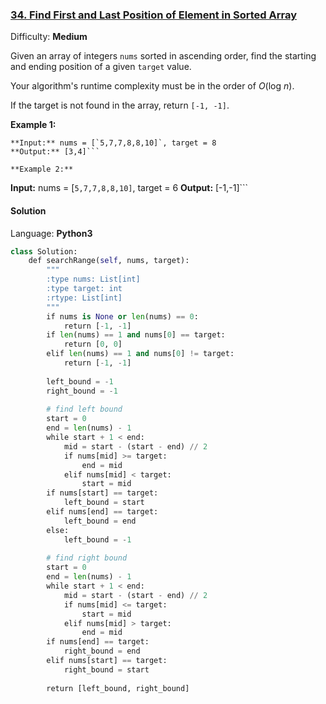 ### [34\. Find First and Last Position of Element in Sorted Array](https://leetcode.com/problems/find-first-and-last-position-of-element-in-sorted-array/description/)

Difficulty: **Medium**


Given an array of integers `nums` sorted in ascending order, find the starting and ending position of a given `target` value.

Your algorithm's runtime complexity must be in the order of _O_(log _n_).

If the target is not found in the array, return `[-1, -1]`.

**Example 1:**

```
**Input:** nums = [`5,7,7,8,8,10]`, target = 8
**Output:** [3,4]```

**Example 2:**

```
**Input:** nums = [`5,7,7,8,8,10]`, target = 6
**Output:** [-1,-1]```



#### Solution

Language: **Python3**

```python
class Solution:
    def searchRange(self, nums, target):
        """
        :type nums: List[int]
        :type target: int
        :rtype: List[int]
        """
        if nums is None or len(nums) == 0:
            return [-1, -1]
        if len(nums) == 1 and nums[0] == target:
            return [0, 0]
        elif len(nums) == 1 and nums[0] != target:
            return [-1, -1]
        
        left_bound = -1
        right_bound = -1
        
        # find left bound
        start = 0
        end = len(nums) - 1
        while start + 1 < end:
            mid = start - (start - end) // 2
            if nums[mid] >= target:
                end = mid
            elif nums[mid] < target:
                start = mid
        if nums[start] == target:
            left_bound = start
        elif nums[end] == target:
            left_bound = end
        else:
            left_bound = -1
            
        # find right bound
        start = 0
        end = len(nums) - 1
        while start + 1 < end:
            mid = start - (start - end) // 2
            if nums[mid] <= target:
                start = mid
            elif nums[mid] > target:
                end = mid
        if nums[end] == target:
            right_bound = end
        elif nums[start] == target:
            right_bound = start
​
        return [left_bound, right_bound]
```
